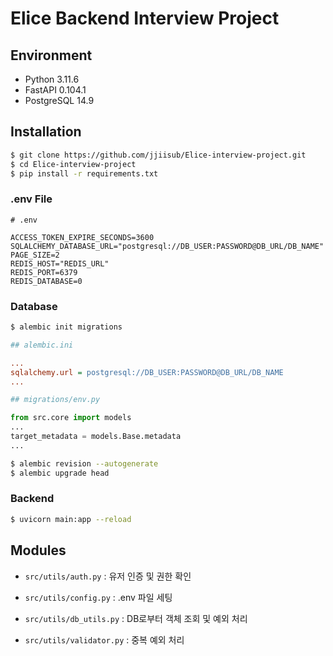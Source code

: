# Elice Backend Interview Project

## Environment

- Python 3.11.6
- FastAPI 0.104.1
- PostgreSQL 14.9

## Installation

```bash
$ git clone https://github.com/jjiisub/Elice-interview-project.git
$ cd Elice-interview-project
$ pip install -r requirements.txt
```

### .env File

```shell
# .env

ACCESS_TOKEN_EXPIRE_SECONDS=3600
SQLALCHEMY_DATABASE_URL="postgresql://DB_USER:PASSWORD@DB_URL/DB_NAME"
PAGE_SIZE=2
REDIS_HOST="REDIS_URL"
REDIS_PORT=6379
REDIS_DATABASE=0
```

### Database

```bash
$ alembic init migrations
```

```ini
## alembic.ini

...
sqlalchemy.url = postgresql://DB_USER:PASSWORD@DB_URL/DB_NAME
...
```

```python
## migrations/env.py

from src.core import models
...
target_metadata = models.Base.metadata
...
```

```bash
$ alembic revision --autogenerate
$ alembic upgrade head
```

### Backend

```bash
$ uvicorn main:app --reload
```

## Modules

- `src/utils/auth.py` : 유저 인증 및 권한 확인

- `src/utils/config.py` : .env 파일 세팅

- `src/utils/db_utils.py` : DB로부터 객체 조회 및 예외 처리

- `src/utils/validator.py` : 중복 예외 처리

